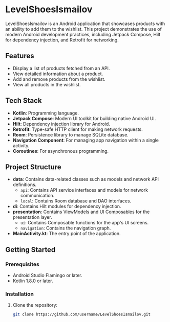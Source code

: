 # LevelShoesIsmailov

LevelShoesIsmailov is an Android application that showcases products with an ability to add them to the wishlist. This project demonstrates the use of modern Android development practices, including Jetpack Compose, Hilt for dependency injection, and Retrofit for networking.

## Features

- Display a list of products fetched from an API.
- View detailed information about a product.
- Add and remove products from the wishlist.
- View all products in the wishlist.

## Tech Stack

- **Kotlin**: Programming language.
- **Jetpack Compose**: Modern UI toolkit for building native Android UI.
- **Hilt**: Dependency injection library for Android.
- **Retrofit**: Type-safe HTTP client for making network requests.
- **Room**: Persistence library to manage SQLite database.
- **Navigation Component**: For managing app navigation within a single activity.
- **Coroutines**: For asynchronous programming.

## Project Structure

- **data**: Contains data-related classes such as models and network API definitions.
  - `api`: Contains API service interfaces and models for network communication.
  - `local`: Contains Room database and DAO interfaces.
- **di**: Contains Hilt modules for dependency injection.
- **presentation**: Contains ViewModels and UI Composables for the presentation layer.
  - `ui`: Contains Composable functions for the app's UI screens.
  - `navigation`: Contains the navigation graph.
- **MainActivity.kt**: The entry point of the application.

## Getting Started

### Prerequisites

- Android Studio Flamingo or later.
- Kotlin 1.8.0 or later.

### Installation

1. Clone the repository:

   ```bash
   git clone https://github.com/username/LevelShoesIsmailov.git
